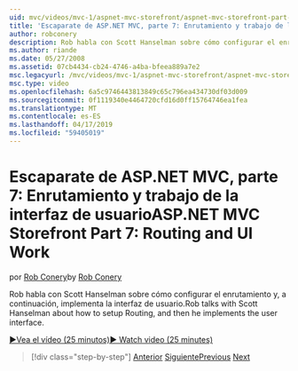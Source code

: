 ```yaml
---
uid: mvc/videos/mvc-1/aspnet-mvc-storefront/aspnet-mvc-storefront-part-7-routing-and-ui-work
title: 'Escaparate de ASP.NET MVC, parte 7: Enrutamiento y trabajo de la interfaz de usuario | Microsoft Docs'
author: robconery
description: Rob habla con Scott Hanselman sobre cómo configurar el enrutamiento y, a continuación, implementa la interfaz de usuario.
ms.author: riande
ms.date: 05/27/2008
ms.assetid: 07cb4434-cb24-4746-a4ba-bfeea889a7e2
msc.legacyurl: /mvc/videos/mvc-1/aspnet-mvc-storefront/aspnet-mvc-storefront-part-7-routing-and-ui-work
msc.type: video
ms.openlocfilehash: 6a5c9746443813849c65c796ea434730df03d009
ms.sourcegitcommit: 0f1119340e4464720cfd16d0ff15764746ea1fea
ms.translationtype: MT
ms.contentlocale: es-ES
ms.lasthandoff: 04/17/2019
ms.locfileid: "59405019"
---
```

# <a name="aspnet-mvc-storefront-part-7-routing-and-ui-work"></a><span data-ttu-id="41860-103">Escaparate de ASP.NET MVC, parte 7: Enrutamiento y trabajo de la interfaz de usuario</span><span class="sxs-lookup"><span data-stu-id="41860-103">ASP.NET MVC Storefront Part 7: Routing and UI Work</span></span>

<span data-ttu-id="41860-104">por [Rob Conery](https://github.com/robconery)</span><span class="sxs-lookup"><span data-stu-id="41860-104">by [Rob Conery](https://github.com/robconery)</span></span>

<span data-ttu-id="41860-105">Rob habla con Scott Hanselman sobre cómo configurar el enrutamiento y, a continuación, implementa la interfaz de usuario.</span><span class="sxs-lookup"><span data-stu-id="41860-105">Rob talks with Scott Hanselman about how to setup Routing, and then he implements the user interface.</span></span>

[<span data-ttu-id="41860-106">&#9654;Vea el vídeo (25 minutos)</span><span class="sxs-lookup"><span data-stu-id="41860-106">&#9654; Watch video (25 minutes)</span></span>](https://channel9.msdn.com/Blogs/ASP-NET-Site-Videos/aspnet-mvc-storefront-part-7-routing-and-ui-work)

> [!div class="step-by-step"]
> <span data-ttu-id="41860-107">[Anterior](aspnet-mvc-storefront-part-6-finishing-the-repository-and-initial-ui-work.md)
> [Siguiente](aspnet-mvc-storefront-part-8-testing-controllers-iteration-1-complete.md)</span><span class="sxs-lookup"><span data-stu-id="41860-107">[Previous](aspnet-mvc-storefront-part-6-finishing-the-repository-and-initial-ui-work.md)
[Next](aspnet-mvc-storefront-part-8-testing-controllers-iteration-1-complete.md)</span></span>

